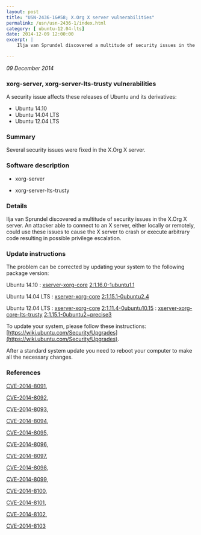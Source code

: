 ```yaml
---
layout: post
title: "USN-2436-1&#58; X.Org X server vulnerabilities"
permalink: /usn/usn-2436-1/index.html
category: [ ubuntu-12.04-lts]
date: 2014-12-09 12:00:00
excerpt: |
    Ilja van Sprundel discovered a multitude of security issues in the X.Org X server. An attacker able to connect to an X server, either locally or remotely, could use these issues to cause the X server to crash or execute arbitrary code resulting in possible privilege escalation. 
    
--- 
```

 
 

*09 December 2014*

### xorg-server, xorg-server-lts-trusty vulnerabilities

A security issue affects these releases of Ubuntu and its derivatives:

* Ubuntu 14.10
* Ubuntu 14.04 LTS
* Ubuntu 12.04 LTS

### Summary

Several security issues were fixed in the X.Org X server. 

### Software description

* xorg-server 

* xorg-server-lts-trusty 

### Details

Ilja van Sprundel discovered a multitude of security issues in the X.Org X server. An attacker able to connect to an X server, either locally or remotely, could use these issues to cause the X server to crash or execute arbitrary code resulting in possible privilege escalation. 

### Update instructions

The problem can be corrected by updating your system to the following package version:

Ubuntu 14.10
 : [xserver-xorg-core](https://launchpad.net/ubuntu/+source/xorg-server) <span> [2:1.16.0-1ubuntu1.1](https://launchpad.net/ubuntu/+source/xorg-server/2:1.16.0-1ubuntu1.1) </span> 

Ubuntu 14.04 LTS
 : [xserver-xorg-core](https://launchpad.net/ubuntu/+source/xorg-server) <span> [2:1.15.1-0ubuntu2.4](https://launchpad.net/ubuntu/+source/xorg-server/2:1.15.1-0ubuntu2.4) </span> 

Ubuntu 12.04 LTS
 : [xserver-xorg-core](https://launchpad.net/ubuntu/+source/xorg-server) <span> [2:1.11.4-0ubuntu10.15](https://launchpad.net/ubuntu/+source/xorg-server/2:1.11.4-0ubuntu10.15) </span> 
 : [xserver-xorg-core-lts-trusty](https://launchpad.net/ubuntu/+source/xorg-server-lts-trusty) <span> [2:1.15.1-0ubuntu2~precise3](https://launchpad.net/ubuntu/+source/xorg-server-lts-trusty/2:1.15.1-0ubuntu2~precise3) </span> 

To update your system, please follow these instructions: [https://wiki.ubuntu.com/Security/Upgrades](https://wiki.ubuntu.com/Security/Upgrades).

After a standard system update you need to reboot your computer to make all the necessary changes. 

### References

 
 [CVE-2014-8091](http://people.ubuntu.com/~ubuntu-security/cve/CVE-2014-8091), 

 [CVE-2014-8092](http://people.ubuntu.com/~ubuntu-security/cve/CVE-2014-8092), 

 [CVE-2014-8093](http://people.ubuntu.com/~ubuntu-security/cve/CVE-2014-8093), 

 [CVE-2014-8094](http://people.ubuntu.com/~ubuntu-security/cve/CVE-2014-8094), 

 [CVE-2014-8095](http://people.ubuntu.com/~ubuntu-security/cve/CVE-2014-8095), 

 [CVE-2014-8096](http://people.ubuntu.com/~ubuntu-security/cve/CVE-2014-8096), 

 [CVE-2014-8097](http://people.ubuntu.com/~ubuntu-security/cve/CVE-2014-8097), 

 [CVE-2014-8098](http://people.ubuntu.com/~ubuntu-security/cve/CVE-2014-8098), 

 [CVE-2014-8099](http://people.ubuntu.com/~ubuntu-security/cve/CVE-2014-8099), 

 [CVE-2014-8100](http://people.ubuntu.com/~ubuntu-security/cve/CVE-2014-8100), 

 [CVE-2014-8101](http://people.ubuntu.com/~ubuntu-security/cve/CVE-2014-8101), 

 [CVE-2014-8102](http://people.ubuntu.com/~ubuntu-security/cve/CVE-2014-8102), 

 [CVE-2014-8103](http://people.ubuntu.com/~ubuntu-security/cve/CVE-2014-8103)
 

